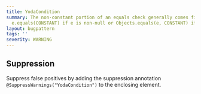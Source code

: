 ```yaml
---
title: YodaCondition
summary: The non-constant portion of an equals check generally comes first. Prefer
  e.equals(CONSTANT) if e is non-null or Objects.equals(e, CONSTANT) if e may be
layout: bugpattern
tags: ''
severity: WARNING
---
```


<!--
*** AUTO-GENERATED, DO NOT MODIFY ***
To make changes, edit the @BugPattern annotation or the explanation in docs/bugpattern.
-->



## Suppression
Suppress false positives by adding the suppression annotation `@SuppressWarnings("YodaCondition")` to the enclosing element.
